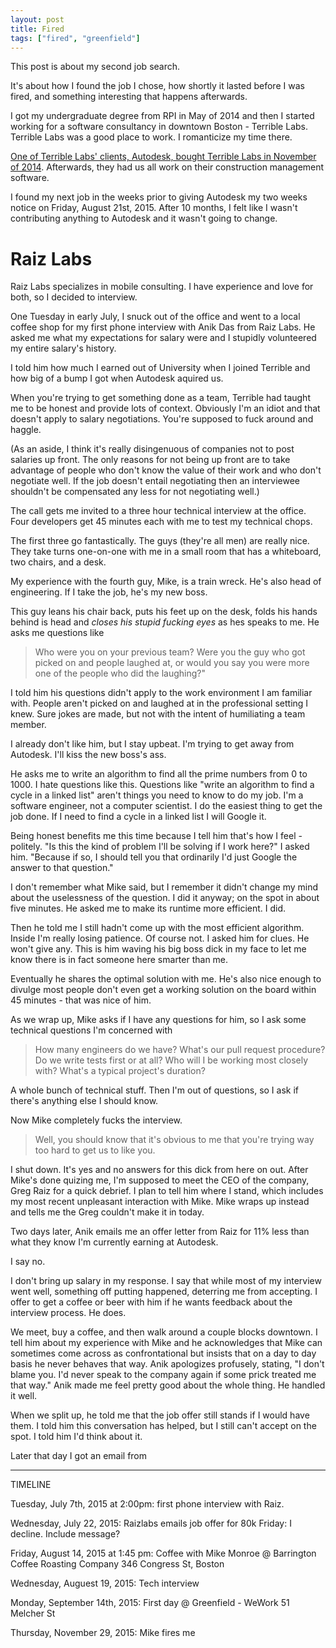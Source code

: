 ```yaml
---
layout: post
title: Fired
tags: ["fired", "greenfield"]
---
```


This post is about my second job search.

It's about how I found the job I chose, how shortly it lasted before I
was fired, and something interesting that happens afterwards.

I got my undergraduate degree from RPI in May of 2014 and then I started working
for a software consultancy in downtown Boston - Terrible Labs.
Terrible Labs was a good place to work.
I romanticize my time there.

[One of Terrible Labs' clients, Autodesk, bought Terrible Labs in November of 2014](http://www.terriblelabs.com/).
Afterwards, they had us all work on their construction management software.

I found my next job in the weeks prior to giving Autodesk my two weeks notice on
Friday, August 21st, 2015.
After 10 months, I felt like I wasn't contributing anything to Autodesk and it
wasn't going to change.

# Raiz Labs

Raiz Labs specializes in mobile consulting.
I have experience and love for both, so I decided to interview.

One Tuesday in early July, I snuck out of the office and went to a
local coffee shop for my first phone interview with Anik Das from Raiz Labs.
He asked me what my expectations for salary were and I stupidly volunteered my
entire salary's history.

I told him how much I earned out of University when I joined Terrible and how
big of a bump I got when Autodesk aquired us.

When you're trying to get something done as a team, Terrible had taught me to be
honest and provide lots of context.
Obviously I'm an idiot and that doesn't apply to salary negotiations.
You're supposed to fuck around and haggle.

(As an aside, I think it's really disingenuous of companies not to post salaries
up front.
The only reasons for not being up front are to take advantage of people who
don't know the value of their work and who don't negotiate well.
If the job doesn't entail negotiating then an interviewee shouldn't be
compensated any less for not negotiating well.)

The call gets me invited to a three hour technical interview at the office.
Four developers get 45 minutes each with me to test my technical chops.

The first three go fantastically.
The guys (they're all men) are really nice.
They take turns one-on-one with me in a small room that has a whiteboard, two
chairs, and a desk.

My experience with the fourth guy, Mike, is a train wreck.
He's also head of engineering.
If I take the job, he's my new boss.

This guy leans his chair back, puts his feet up on the desk, folds his hands behind is
head and _closes his stupid fucking eyes_ as hes speaks to me.
He asks me questions like

> Who were you on your previous team? Were you the guy
> who got picked on and people laughed at, or would you say you were more one of
> the people who did the laughing?"

I told him his questions didn't apply to the work environment I am familiar
with.
People aren't picked on and laughed at in the professional setting I knew.
Sure jokes are made, but not with the intent of humiliating a team member.

I already don't like him, but I stay upbeat.
I'm trying to get away from Autodesk.
I'll kiss the new boss's ass.

He asks me to write an algorithm to find all the prime numbers from 0 to 1000.
I hate questions like this.
Questions like "write an algorithm to find a cycle in a linked list" aren't
things you need to know to do my job.
I'm a software engineer, not a computer scientist.
I do the easiest thing to get the job done.
If I need to find a cycle in a linked list I will Google it.

Being honest benefits me this time because I tell him that's how I feel -
politely.
"Is this the kind of problem I'll be solving if I work here?" I asked him.
"Because if so, I should tell you that ordinarily I'd just Google the answer to
that question."

I don't remember what Mike said, but I remember it didn't change my mind about the
uselessness of the question.
I did it anyway; on the spot in about five minutes.
He asked me to make its runtime more efficient.
I did.

Then he told me I still hadn't come up with the most efficient algorithm.
Inside I'm really losing patience.
Of course not.
I asked him for clues.
He won't give any.
This is him waving his big boss dick in my face to let me know there is in fact
someone here smarter than me.

Eventually he shares the optimal solution with me.
He's also nice enough to divulge most people don't even get a working solution
on the board within 45 minutes - that was nice of him.

As we wrap up, Mike asks if I have any questions for him, so I ask some
technical questions I'm concerned with

> How many engineers do we have?
> What's our pull request procedure?
> Do we write tests first or at all?
> Who will I be working most closely with?
> What's a typical project's duration?

A whole bunch of technical stuff.
Then I'm out of questions, so I ask if there's anything else I should know.

Now Mike completely fucks the interview.

> Well, you should know that it's obvious to me that you're trying way too hard
> to get us to like you.

I shut down.
It's yes and no answers for this dick from here on out. After Mike's done
quizing me, I'm supposed to meet the CEO of the company, Greg Raiz for a quick
debrief.
I plan to tell him where I stand, which includes my most recent
unpleasant interaction with Mike.
Mike wraps up instead and tells me the Greg couldn't make it in today.

Two days later, Anik emails me an offer letter from Raiz for 11% less than what
they know I'm currently earning at Autodesk.

I say no.

I don't bring up salary in my response.
I say that while most of my interview went well, something off putting happened,
deterring me from accepting.
I offer to get a coffee or beer with him if he wants feedback about the
interview process.
He does.

We meet, buy a coffee, and then walk around a couple blocks downtown.
I tell him about my experience with Mike and he acknowledges that Mike can
sometimes come across as confrontational but insists that on a day to day basis
he never behaves that way.
Anik apologizes profusely, stating, "I don't blame you. I'd never speak to the
company again if some prick treated me that way."
Anik made me feel pretty good about the whole thing.
He handled it well.

When we split up, he told me that the job offer still stands if I would have
them.
I told him this conversation has helped, but I still can't accept on the spot.
I told him I'd think about it.

Later that day I got an email from 


---

TIMELINE


Tuesday, July 7th, 2015 at 2:00pm: first phone interview with Raiz.

Wednesday, July 22, 2015: Raizlabs emails job offer for 80k
Friday: I decline. Include message?

Friday, August 14, 2015 at 1:45 pm: Coffee with Mike Monroe
@ Barrington Coffee Roasting Company 346 Congress St, Boston

Wednesday, Auguest 19, 2015: Tech interview

Monday, September 14th, 2015: First day @ Greenfield - WeWork 51 Melcher St

Thursday, November 29, 2015: Mike fires me
